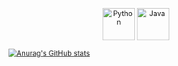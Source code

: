 <p align="center">
  <img alt="Python" height="64px" src="https://cdn.worldvectorlogo.com/logos/python-5.svg" />
  <img alt="Java" height="64px" src="https://cdn.worldvectorlogo.com/logos/java-4.svg" />
  <br />
</p>

[![Anurag's GitHub stats](https://github-readme-stats.vercel.app/api?username=deadspir1t0&theme=github_dark)](https://github.com/anuraghazra/github-readme-stats)
